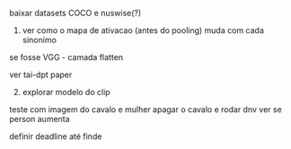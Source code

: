 baixar datasets COCO e nuswise(?)

1. ver como o mapa de ativacao (antes do pooling) muda com cada sinonimo

se fosse VGG - camada flatten

ver tai-dpt paper

2. explorar modelo do clip

teste com imagem do cavalo e mulher
apagar o cavalo e rodar dnv
ver se person aumenta

definir deadline até finde
